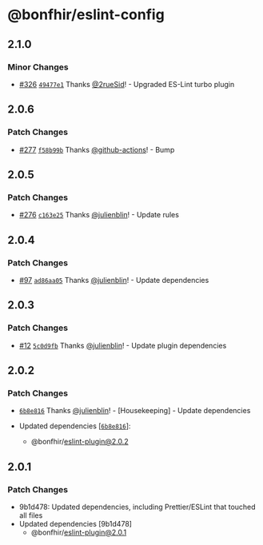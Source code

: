 # @bonfhir/eslint-config

## 2.1.0

### Minor Changes

- [#326](https://github.com/bonfhir/bonfhir/pull/326) [`49477e1`](https://github.com/bonfhir/bonfhir/commit/49477e156170c38446af4a860b5c8f3dd6e9b367) Thanks [@2rueSid](https://github.com/2rueSid)! - Upgraded ES-Lint turbo plugin

## 2.0.6

### Patch Changes

- [#277](https://github.com/bonfhir/bonfhir/pull/277) [`f58b99b`](https://github.com/bonfhir/bonfhir/commit/f58b99b87ce8d155409abc0ef5514e4a779cd435) Thanks [@github-actions](https://github.com/apps/github-actions)! - Bump

## 2.0.5

### Patch Changes

- [#276](https://github.com/bonfhir/bonfhir/pull/276) [`c163e25`](https://github.com/bonfhir/bonfhir/commit/c163e2532c0940ed32779ad186aa03985bcc5641) Thanks [@julienblin](https://github.com/julienblin)! - Update rules

## 2.0.4

### Patch Changes

- [#97](https://github.com/bonfhir/bonfhir/pull/97) [`ad86aa05`](https://github.com/bonfhir/bonfhir/commit/ad86aa058bd100ac1f95b25c09ad18fa7cbafa85) Thanks [@julienblin](https://github.com/julienblin)! - Update dependencies

## 2.0.3

### Patch Changes

- [#12](https://github.com/bonfhir/bonfhir/pull/12) [`5c0d9fb`](https://github.com/bonfhir/bonfhir/commit/5c0d9fba2089ab8dcb90f3f95a87ae8f7265b5ea) Thanks [@julienblin](https://github.com/julienblin)! - Update plugin dependencies

## 2.0.2

### Patch Changes

- [`6b8e816`](https://github.com/bonfhir/bonfhir/commit/6b8e8164afea6c06de22bf8e1313b29057a9ff6e) Thanks [@julienblin](https://github.com/julienblin)! - [Housekeeping] - Update dependencies

- Updated dependencies [[`6b8e816`](https://github.com/bonfhir/bonfhir/commit/6b8e8164afea6c06de22bf8e1313b29057a9ff6e)]:
  - @bonfhir/eslint-plugin@2.0.2

## 2.0.1

### Patch Changes

- 9b1d478: Updated dependencies, including Prettier/ESLint that touched all files
- Updated dependencies [9b1d478]
  - @bonfhir/eslint-plugin@2.0.1

